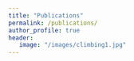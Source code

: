 ```yaml
---
title: "Publications"
permalink: /publications/
author_profile: true
header:
   image: "/images/climbing1.jpg"
---
```

